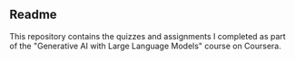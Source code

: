 ## Readme

This repository contains the quizzes and assignments I completed as part of the "Generative AI with Large Language Models" course on Coursera.